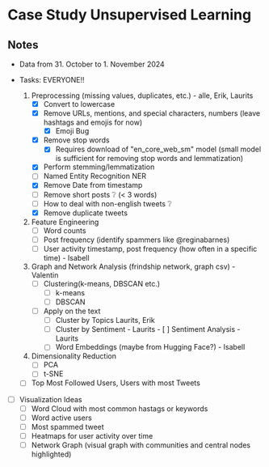 # Case Study Unsupervised Learning

  ## Notes
  - Data from 31. October to 1. November 2024

  -  Tasks: EVERYONE!!
      1. Preprocessing (missing values, duplicates, etc.) - alle, Erik, Laurits
          - [x] Convert to lowercase
          - [x] Remove URLs, mentions, and special characters, numbers (leave hashtags and emojis for now)
              - [x] Emoji Bug
          - [x] Remove stop words
              - [x] Requires download of "en_core_web_sm" model (small model is sufficient for removing stop words and lemmatization)
          - [x] Perform stemming/lemmatization
          - [ ] Named Entity Recognition NER
          - [x] Remove Date from timestamp
          - [ ] Remove short posts ❔ (< 3 words)
          - [ ] How to deal with non-english tweets ❔
          - [x] Remove duplicate tweets 
      2. Feature Engineering
          - [ ] Word counts
          - [ ] Post frequency (identify spammers like @reginabarnes)
          - [ ] User activity timestamp, post frequency (how often in a specific time) - Isabell
      3. Graph and Network Analysis (frindship network, graph csv) - Valentin
          - [ ] Clustering(k-means, DBSCAN etc.)
              - [ ] k-means
              - [ ] DBSCAN
          - [ ] Apply on the text
              - [ ] Cluster by Topics Laurits, Erik
              - [ ] Cluster by Sentiment - Laurits
                    - [ ] Sentiment Analysis - Laurits
              - [ ] Word Embeddings (maybe from Hugging Face?) - Isabell
      4. Dimensionality Reduction
          - [ ] PCA
          - [ ] t-SNE
      - [ ] Top Most Followed Users, Users with most Tweets

  - [ ] Visualization Ideas
      - [ ] Word Cloud with most common hastags or keywords
      - [ ] Word active users
      - [ ] Most spammed tweet
      - [ ] Heatmaps for user activity over time
      - [ ] Network Graph (visual graph with communities and central nodes highlighted)
